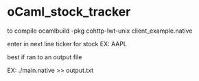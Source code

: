 # oCaml_stock_tracker

to compile ocamlbuild -pkg cohttp-lwt-unix client_example.native

enter in next line ticker for stock EX: AAPL

best if ran to an output file

EX: ./main.native >> output.txt

